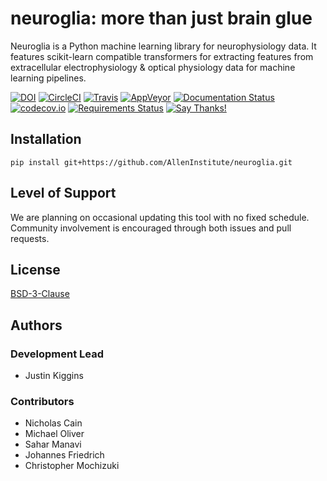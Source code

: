 
# neuroglia: more than just brain glue

Neuroglia is a Python machine learning library for neurophysiology data.
It features scikit-learn compatible transformers for extracting features from extracellular electrophysiology & optical physiology data for machine learning pipelines.

[![DOI](https://zenodo.org/badge/98463320.svg)](https://zenodo.org/badge/latestdoi/98463320)
[![CircleCI](https://circleci.com/gh/AllenInstitute/neuroglia.svg?style=shield&circle-token=d0a164bbf19524a24f0d6bc42535aab9c89f8c13)](https://circleci.com/gh/AllenInstitute/neuroglia)
[![Travis](https://travis-ci.org/AllenInstitute/neuroglia.svg?branch=master)](https://travis-ci.org/AllenInstitute/neuroglia)
[![AppVeyor](https://img.shields.io/appveyor/ci/mochic/neuroglia/master.svg)](https://ci.appveyor.com/project/mochic/neuroglia)
[![Documentation Status](https://readthedocs.org/projects/neuroglia/badge/?version=latest)](http://neuroglia.readthedocs.io/en/latest/?badge=latest)
[![codecov.io](https://codecov.io/gh/AllenInstitute/neuroglia/branch/master/graph/badge.svg)](https://codecov.io/gh/AllenInstitute/neuroglia)
[![Requirements Status](https://requires.io/github/AllenInstitute/neuroglia/requirements.svg?branch=master)](https://requires.io/github/AllenInstitute/neuroglia/requirements/?branch=master)
[![Say Thanks!](https://img.shields.io/badge/Say%20Thanks-!-1EAEDB.svg)](https://saythanks.io/to/neuromusic)


## Installation

`pip install git+https://github.com/AllenInstitute/neuroglia.git`

## Level of Support

We are planning on occasional updating this tool with no fixed schedule. Community involvement is encouraged through both issues and pull requests.

## License

[BSD-3-Clause](LICENSE)

## Authors

### Development Lead
- Justin Kiggins

### Contributors
- Nicholas Cain
- Michael Oliver
- Sahar Manavi
- Johannes Friedrich
- Christopher Mochizuki
